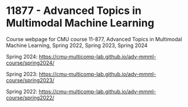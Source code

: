 # 11877 - Advanced Topics in Multimodal Machine Learning

Course webpage for CMU course 11-877, Advanced Topics in Multimodal Machine Learning, Spring 2022, Spring 2023, Spring 2024


Spring 2024: https://cmu-multicomp-lab.github.io/adv-mmml-course/spring2024/

Spring 2023: https://cmu-multicomp-lab.github.io/adv-mmml-course/spring2023/

Spring 2022: https://cmu-multicomp-lab.github.io/adv-mmml-course/spring2022/
